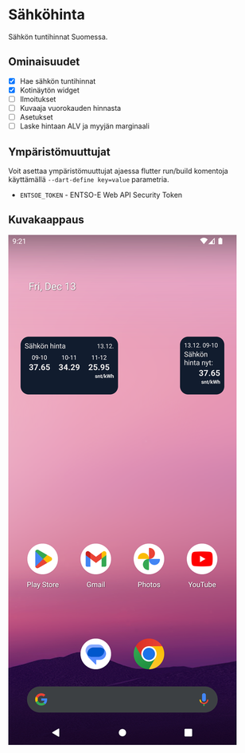 # Sähköhinta

Sähkön tuntihinnat Suomessa.

## Ominaisuudet
- [x] Hae sähkön tuntihinnat
- [x] Kotinäytön widget
- [ ] Ilmoitukset
- [ ] Kuvaaja vuorokauden hinnasta
- [ ] Asetukset
- [ ] Laske hintaan ALV ja myyjän marginaali

## Ympäristömuuttujat
Voit asettaa ympäristömuuttujat ajaessa flutter run/build komentoja käyttämällä `--dart-define key=value` parametria.
- `ENTSOE_TOKEN` - ENTSO-E Web API Security Token

## Kuvakaappaus
![Kuvakaappaus](/docs/screenshot-widget.png)

